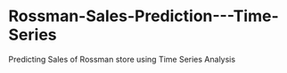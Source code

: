 # Rossman-Sales-Prediction---Time-Series
Predicting Sales of Rossman store using Time Series Analysis
